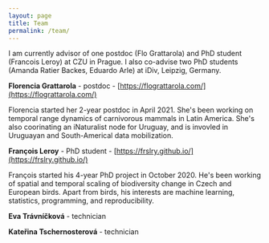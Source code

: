 ```yaml
---
layout: page
title: Team
permalink: /team/
---
```


I am currently advisor of one postdoc (Flo Grattarola) and PhD student (Francois Leroy) at CZU in Prague. I also co-advise two PhD students (Amanda Ratier Backes, Eduardo Arle) at iDiv, Leipzig, Germany.

**Florencia Grattarola** - postdoc - [https://flograttarola.com/](https://flograttarola.com/)

Florencia started her 2-year postdoc in April 2021. She's been working on temporal range dynamics of carnivorous mammals in Latin America. She's also coorinating an iNaturalist node for Uruguay, and is invovled in Uruguayan and South-Americal data mobilization.

**François Leroy** - PhD student - [https://frslry.github.io/](https://frslry.github.io/)

François started his 4-year PhD project in October 2020. He's been working of spatial and temporal scaling of biodiversity change in Czech and European birds. Apart from birds, his interests are machine learning, statistics, programming, and reproducibility.

**Eva Trávníčková** - technician

**Kateřina Tschernosterová** - technician



